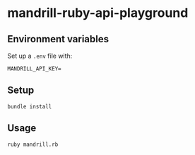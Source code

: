# mandrill-ruby-api-playground

## Environment variables

Set up a `.env` file with:

    MANDRILL_API_KEY=

## Setup

    bundle install
## Usage

    ruby mandrill.rb